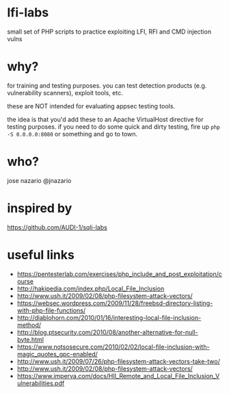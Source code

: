 # lfi-labs

small set of PHP scripts to practice exploiting LFI, RFI and CMD injection vulns

# why?

for training and testing purposes. you can test detection products (e.g. vulnerability scanners), exploit tools, etc. 

these are NOT intended for evaluating appsec testing tools.

the idea is that you'd add these to an Apache VirtualHost directive for testing purposes. if you need to do some quick and dirty testing, fire up `php -S 0.0.0.0:8080` or something and go to town. 

# who?

jose nazario @jnazario

# inspired by 

https://github.com/AUDI-1/sqli-labs

# useful links

- https://pentesterlab.com/exercises/php_include_and_post_exploitation/course
- http://hakipedia.com/index.php/Local_File_Inclusion
- http://www.ush.it/2009/02/08/php-filesystem-attack-vectors/
- https://websec.wordpress.com/2009/11/28/freebsd-directory-listing-with-php-file-functions/
- http://diablohorn.com/2010/01/16/interesting-local-file-inclusion-method/
- http://blog.ptsecurity.com/2010/08/another-alternative-for-null-byte.html
- https://www.notsosecure.com/2010/02/02/local-file-inclusion-with-magic_quotes_gpc-enabled/
- http://www.ush.it/2009/07/26/php-filesystem-attack-vectors-take-two/
- http://www.ush.it/2009/02/08/php-filesystem-attack-vectors/
- https://www.imperva.com/docs/HII_Remote_and_Local_File_Inclusion_Vulnerabilities.pdf
